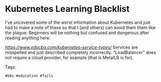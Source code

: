 # Kubernetes Learning Blacklist

I've uncovered some of the *worst* information about Kubernetes and just
had to make a note of these so that I (and others) can avoid them them
like the plague. Beginners will be nothing but confused and dangerous
after reading anything here:

*<https://www.educba.com/kubernetes-service-types/>* Services are
misspelled and just described completely incorrectly. "LoadBalancer"
does *not* require a cloud provider, for example (that is MetalLB is
for).

Tags:

    #k8s #education #fails
